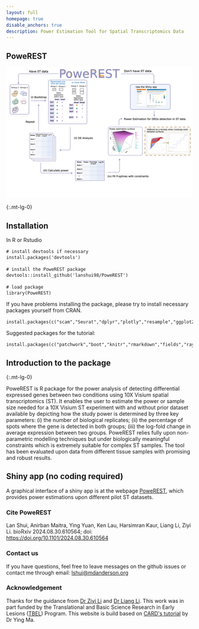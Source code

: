 ```yaml
---
layout: full
homepage: true
disable_anchors: true
description: Power Estimation Tool for Spatial Transcriptomics Data
---
```


## PoweREST
![iDEA\_pipeline](PoweREST.png)

{:.mt-lg-0}

## Installation
In R or Rstudio
```
# install devtools if necessary
install.packages('devtools')

# install the PoweREST package
devtools::install_github('lanshui98/PoweREST')

# load package
library(PoweREST)
```

If you have problems installing the package, please try to install necessary packages yourself from CRAN.
``` 
install.packages(c("scam","Seurat","dplyr","plotly","resample","ggplot2","xgboost","magrittr","rayshader"))
```

Suggested packages for the tutorial:
```
install.packages(c("patchwork","boot","knitr","rmarkdown","fields","rayrender","tidyr"))
```

## Introduction to the package
{:.mt-lg-0}

PoweREST is R package for the power analysis of detecting differential expressed genes between two conditions using 10X Visium spatial transcriptomics (ST). It enables the user to estimate the power or sample size needed for a 10X Visium ST experiment with and without prior dataset available by depicting how the study power is determined by three key parameters: (i) the number of biological replicates; (ii) the percentage of spots where the gene is detected in both groups; (iii) the log-fold change in average expression between two groups. PoweREST relies fully upon non-parametric modelling techniques but under biologically meaningful constraints which is extremely suitable for complex ST samples. The tool has been evaluated upon data from different tissue samples with promising and robust results.

## Shiny app (no coding required)
A graphical interface of a shiny app is at the webpage [PoweREST](https://lanshui.shinyapps.io/PoweREST/), which provides power estimations upon different pilot ST datasets.

### Cite PoweREST
Lan Shui, Anirban Maitra, Ying Yuan, Ken Lau, Harsimran Kaur, Liang Li, Ziyi Li. bioRxiv 2024.08.30.610564; doi: https://doi.org/10.1101/2024.08.30.610564

### Contact us
If you have questions, feel free to leave messages on the github issues or contact me through email: lshui@mdanderson.org

### Acknowledgement
Thanks for the guidance from [Dr Ziyi Li](https://ziyili20.github.io/) and [Dr Liang Li](https://sites.google.com/site/lianglibiostatistician/home). This work was in part funded by the Translational and Basic Science Research in Early Lesions ([TBEL](https://www.tbelprogram.org/index.html)) Program. This website is build based on [CARD's tutorial](https://yma-lab.github.io/CARD/) by Dr Ying Ma.
